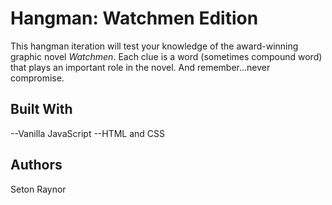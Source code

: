 # Hangman: Watchmen Edition
This hangman iteration will test your knowledge of the award-winning graphic novel <i>Watchmen</i>. Each clue is a word (sometimes compound word) that plays an important role in the novel. And remember...never compromise.

## Built With
--Vanilla JavaScript
--HTML and CSS

## Authors
Seton Raynor
